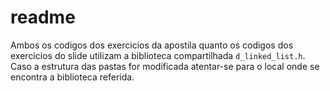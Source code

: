 readme
===

Ambos os codigos dos exercicios da apostila quanto os codigos dos exercicios do slide utilizam a biblioteca compartilhada
`d_linked_list.h`. Caso a estrutura das pastas for modificada atentar-se para o local onde se encontra a biblioteca referida.